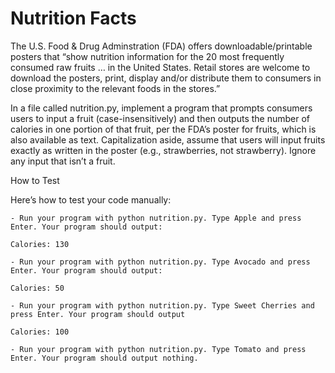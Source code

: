 # Nutrition Facts

The U.S. Food & Drug Adminstration (FDA) offers downloadable/printable posters that “show nutrition information for the 20 most frequently consumed raw fruits … in the United States. Retail stores are welcome to download the posters, print, display and/or distribute them to consumers in close proximity to the relevant foods in the stores.”

In a file called nutrition.py, implement a program that prompts consumers users to input a fruit (case-insensitively) and then outputs the number of calories in one portion of that fruit, per the FDA’s poster for fruits, which is also available as text. Capitalization aside, assume that users will input fruits exactly as written in the poster (e.g., strawberries, not strawberry). Ignore any input that isn’t a fruit.

How to Test

Here’s how to test your code manually:

    - Run your program with python nutrition.py. Type Apple and press Enter. Your program should output:

    Calories: 130   

    - Run your program with python nutrition.py. Type Avocado and press Enter. Your program should output:

    Calories: 50

    - Run your program with python nutrition.py. Type Sweet Cherries and press Enter. Your program should output

    Calories: 100

    - Run your program with python nutrition.py. Type Tomato and press Enter. Your program should output nothing.

